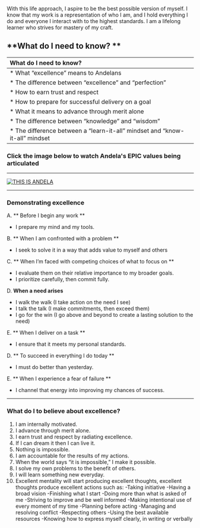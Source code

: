 With this life approach, I aspire to be the best possible version of myself. I know that my work is a representation of who I am, and I hold everything I do and everyone I interact with to the highest standards. I am a lifelong learner who strives for mastery of my craft.

## **What do I need to know? **


| What do I need to know?   |
|:-------------|
| * What “excellence” means to Andelans   |
| *  The difference between “excellence” and “perfection” |
| *  How to earn trust and respect |
| *  How to prepare for successful delivery on a goal |
| *  What it means to advance through merit alone |
| *  The difference between “knowledge” and “wisdom”  |
| *  The difference between a “learn-it-all” mindset and “know-it-all” mindset |

### **Click the image below to watch Andela's EPIC values being articulated**
----------
[![THIS IS ANDELA](https://i.ytimg.com/vi/Z21TFSG3koQ/maxresdefault.jpg)](https://www.youtube.com/watch?v=Z21TFSG3koQ&t=0s " Andela/'s EPIC values")


----------

### **Demonstrating excellence**
A. ** Before I begin any work **
- I prepare my mind and my tools.

B. ** When I am confronted with a problem **
- I seek to solve it in a way that adds value to myself and others

C. ** When I’m faced with competing choices of what to focus on **
- I evaluate them on their relative importance to my broader goals.
- I prioritize carefully, then commit fully.

D. **When a need arises**
- I walk the walk (I take action on the need I see)
- I talk the talk (I make commitments, then exceed them)
- I go for the win (I go above and beyond to create a lasting solution to the need)

E. ** When I deliver on a task **
- I ensure that it meets my personal standards.

D. ** To succeed in everything I do today **
- I must do better than yesterday.

E. ** When I experience a fear of failure **
- I channel that energy into improving my chances of success.

----------


### **What do I to believe about excellence?**
1. I am internally motivated.
2. I advance through merit alone.
3. I earn trust and respect by radiating excellence.
4. If I can dream it then I can live it.
5. Nothing is impossible.
6. I am accountable for the results of my actions.
7. When the world says “it is impossible,” I make it possible.
8. I solve my own problems to the benefit of others.
9. I will learn something new everyday.
10. Excellent mentality will start producing excellent thoughts, excellent thoughts produce excellent actions such as:
 -Taking initiative
-Having a broad vision
-Finishing what I start
-Doing more than what is asked of me
-Striving to improve and be well informed
-Making intentional use of every moment of my time
-Planning before acting
-Managing and resolving conflict
-Respecting others
-Using the best available resources
-Knowing how to express myself clearly, in writing or verbally